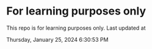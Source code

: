# For learning purposes only
This repo is for learning purposes only.
Last updated at

Thursday, January 25, 2024 6:30:53 PM


